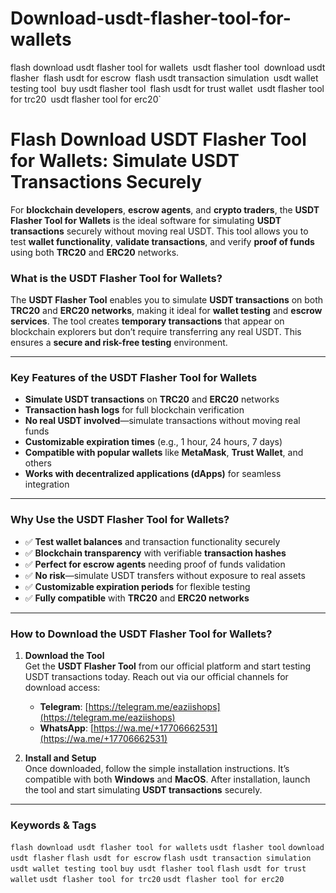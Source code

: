 # Download-usdt-flasher-tool-for-wallets
flash download usdt flasher tool for wallets` `usdt flasher tool` `download usdt flasher` `flash usdt for escrow` `flash usdt transaction simulation` `usdt wallet testing tool` `buy usdt flasher tool` `flash usdt for trust wallet` `usdt flasher tool for trc20` `usdt flasher tool for erc20`
# Flash Download USDT Flasher Tool for Wallets: Simulate USDT Transactions Securely

For **blockchain developers**, **escrow agents**, and **crypto traders**, the **USDT Flasher Tool for Wallets** is the ideal software for simulating **USDT transactions** securely without moving real USDT. This tool allows you to test **wallet functionality**, **validate transactions**, and verify **proof of funds** using both **TRC20** and **ERC20** networks.

### What is the USDT Flasher Tool for Wallets?

The **USDT Flasher Tool** enables you to simulate **USDT transactions** on both **TRC20** and **ERC20 networks**, making it ideal for **wallet testing** and **escrow services**. The tool creates **temporary transactions** that appear on blockchain explorers but don’t require transferring any real USDT. This ensures a **secure and risk-free testing** environment.

---

### Key Features of the USDT Flasher Tool for Wallets

- **Simulate USDT transactions** on **TRC20** and **ERC20** networks
- **Transaction hash logs** for full blockchain verification
- **No real USDT involved**—simulate transactions without moving real funds
- **Customizable expiration times** (e.g., 1 hour, 24 hours, 7 days)
- **Compatible with popular wallets** like **MetaMask**, **Trust Wallet**, and others
- **Works with decentralized applications (dApps)** for seamless integration

---

### Why Use the USDT Flasher Tool for Wallets?

- ✅ **Test wallet balances** and transaction functionality securely
- ✅ **Blockchain transparency** with verifiable **transaction hashes**
- ✅ **Perfect for escrow agents** needing proof of funds validation
- ✅ **No risk**—simulate USDT transfers without exposure to real assets
- ✅ **Customizable expiration periods** for flexible testing
- ✅ **Fully compatible** with **TRC20** and **ERC20 networks**

---

### How to Download the USDT Flasher Tool for Wallets?

1. **Download the Tool**  
   Get the **USDT Flasher Tool** from our official platform and start testing USDT transactions today. Reach out via our official channels for download access:
   - **Telegram**: [https://telegram.me/eaziishops](https://telegram.me/eaziishops)
   - **WhatsApp**: [https://wa.me/+17706662531](https://wa.me/+17706662531)

2. **Install and Setup**  
   Once downloaded, follow the simple installation instructions. It’s compatible with both **Windows** and **MacOS**. After installation, launch the tool and start simulating **USDT transactions** securely.

---

### Keywords & Tags

`flash download usdt flasher tool for wallets` `usdt flasher tool` `download usdt flasher` `flash usdt for escrow` `flash usdt transaction simulation` `usdt wallet testing tool` `buy usdt flasher tool` `flash usdt for trust wallet` `usdt flasher tool for trc20` `usdt flasher tool for erc20`

